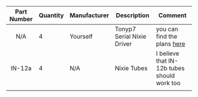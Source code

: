 |   Part Number  |Quantity|Manufacturer|Description|Comment|
|:--------------:|--------|------------|-----------|-------|
|N/A             | 4      | Yourself   | Tonyp7 Serial Nixie Driver  | you can find the plans [here](https://github.com/tonyp7/SerialNixieDriver)|
|  IN-12a |4 | N/A  |  Nixie Tubes | I believe that IN-12b tubes should work too  |
|   |   |   |   |   |
